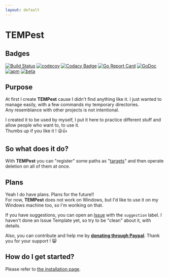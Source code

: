 ```yaml
---
layout: default
---
```


# [](#header-1)TEMPest

## [](#subheader-1-2)Badges

[![Build Status](https://travis-ci.org/ChacaS0/tempest.svg?branch=master)](https://travis-ci.org/ChacaS0/tempest) [![codecov](https://codecov.io/gh/ChacaS0/tempest/branch/master/graph/badge.svg)](https://codecov.io/gh/ChacaS0/tempest) [![Codacy Badge](https://api.codacy.com/project/badge/Grade/25460f686b864a68a44f6871ec3b9ad2)](https://www.codacy.com/app/ChacaS0/tempest?utm_source=github.com&amp;utm_medium=referral&amp;utm_content=ChacaS0/tempest&amp;utm_campaign=Badge_Grade) [![Go Report Card](https://goreportcard.com/badge/github.com/ChacaS0/tempest)](https://goreportcard.com/report/github.com/ChacaS0/tempest) [![GoDoc](https://godoc.org/github.com/ChacaS0/tempest?status.svg)](https://godoc.org/github.com/ChacaS0/tempest) 
[![apm](https://img.shields.io/apm/l/vim-mode.svg)](https://github.com/ChacaS0/tempest/blob/master/LICENSE)
 [![beta](https://img.shields.io/badge/edition-beta-ff69b4.svg)](https://github.com/ChacaS0/tempest)

## [](#subheader-1-3)Purpose
At first I create **TEMPest** cause I didn't find anything like it. I just wanted to manage easily, with a few commands my temporary directories.  
Any resemblance with other projects is not intentional.  
  
I created it to be used by myself, I put it here to practice different stuff and allow people who want to, to use it.  
Thumbs up if you like it ! :stuck_out_tongue_winking_eye::+1:


## [](#subheader-1-3)So what does it do?
With **TEMPest** you can "register" some paths as "<u>targets</u>" and then operate deletion on all of them at once. 



## [](#subheader-1-4)Plans
Yeah I do have plans. Plans for the future!!  
For now, **TEMPest** does not work on Windows, but I'd like to use it on my Windows machine too, so I'm woriking on that.  
  
If you have suggestions, you can open an <a href="https://github.com/ChacaS0/tempest/issues/new" target="_blank">Issue</a> with the ``suggestion`` label. 
I haven't done an Issue Template yet, so try to be "clean" about it, with details.
  
Also, you can contribute and help me by <a href="https://www.paypal.com/cgi-bin/webscr?cmd=_s-xclick&hosted_button_id=TQYU8BPPV5YWA" target="_blank">**donating through Paypal**</a>. Thank you for your support ! :smile_cat:

## [](#subheader-1-5)How do I get started?
Please refer to <a href="{{site.url}}/install">the installation page</a>.

